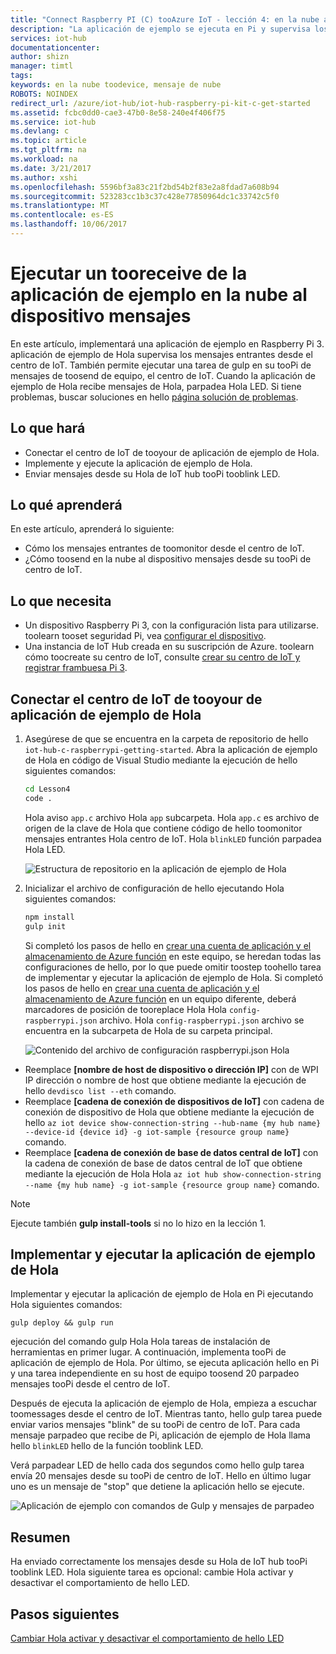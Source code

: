 ```yaml
---
title: "Connect Raspberry PI (C) tooAzure IoT - lección 4: en la nube al dispositivo | Documentos de Microsoft"
description: "La aplicación de ejemplo se ejecuta en Pi y supervisa los mensajes entrantes de IoT Hub. Una nueva tarea de gulp envía mensajes tooPi desde su hello tooblink de centro de IoT LED."
services: iot-hub
documentationcenter: 
author: shizn
manager: timtl
tags: 
keywords: en la nube toodevice, mensaje de nube
ROBOTS: NOINDEX
redirect_url: /azure/iot-hub/iot-hub-raspberry-pi-kit-c-get-started
ms.assetid: fcbc0dd0-cae3-47b0-8e58-240e4f406f75
ms.service: iot-hub
ms.devlang: c
ms.topic: article
ms.tgt_pltfrm: na
ms.workload: na
ms.date: 3/21/2017
ms.author: xshi
ms.openlocfilehash: 5596bf3a83c21f2bd54b2f83e2a8fdad7a608b94
ms.sourcegitcommit: 523283cc1b3c37c428e77850964dc1c33742c5f0
ms.translationtype: MT
ms.contentlocale: es-ES
ms.lasthandoff: 10/06/2017
---
```

# <a name="run-a-sample-application-tooreceive-cloud-to-device-messages"></a>Ejecutar un tooreceive de la aplicación de ejemplo en la nube al dispositivo mensajes
En este artículo, implementará una aplicación de ejemplo en Raspberry Pi 3. aplicación de ejemplo de Hola supervisa los mensajes entrantes desde el centro de IoT. También permite ejecutar una tarea de gulp en su tooPi de mensajes de toosend de equipo, el centro de IoT. Cuando la aplicación de ejemplo de Hola recibe mensajes de Hola, parpadea Hola LED. Si tiene problemas, buscar soluciones en hello [página solución de problemas](iot-hub-raspberry-pi-kit-c-troubleshooting.md).

## <a name="what-you-will-do"></a>Lo que hará
* Conectar el centro de IoT de tooyour de aplicación de ejemplo de Hola.
* Implemente y ejecute la aplicación de ejemplo de Hola.
* Enviar mensajes desde su Hola de IoT hub tooPi tooblink LED.

## <a name="what-you-will-learn"></a>Lo qué aprenderá
En este artículo, aprenderá lo siguiente:
* Cómo los mensajes entrantes de toomonitor desde el centro de IoT.
* ¿Cómo toosend en la nube al dispositivo mensajes desde su tooPi de centro de IoT.

## <a name="what-you-need"></a>Lo que necesita
* Un dispositivo Raspberry Pi 3, con la configuración lista para utilizarse. toolearn tooset seguridad Pi, vea [configurar el dispositivo](iot-hub-raspberry-pi-kit-c-lesson1-configure-your-device.md).
* Una instancia de IoT Hub creada en su suscripción de Azure. toolearn cómo toocreate su centro de IoT, consulte [crear su centro de IoT y registrar frambuesa Pi 3](iot-hub-raspberry-pi-kit-c-lesson2-prepare-azure-iot-hub.md).

## <a name="connect-hello-sample-application-tooyour-iot-hub"></a>Conectar el centro de IoT de tooyour de aplicación de ejemplo de Hola
1. Asegúrese de que se encuentra en la carpeta de repositorio de hello `iot-hub-c-raspberrypi-getting-started`. Abra la aplicación de ejemplo de Hola en código de Visual Studio mediante la ejecución de hello siguientes comandos:

   ```bash
   cd Lesson4
   code .
   ```

   Hola aviso `app.c` archivo Hola `app` subcarpeta. Hola `app.c` es archivo de origen de la clave de Hola que contiene código de hello toomonitor mensajes entrantes Hola centro de IoT. Hola `blinkLED` función parpadea Hola LED.

   ![Estructura de repositorio en la aplicación de ejemplo de Hola](media/iot-hub-raspberry-pi-lessons/lesson4/repo_structure_c.png)
2. Inicializar el archivo de configuración de hello ejecutando Hola siguientes comandos:

   ```bash
   npm install
   gulp init
   ```

   Si completó los pasos de hello en [crear una cuenta de aplicación y el almacenamiento de Azure función](iot-hub-raspberry-pi-kit-c-lesson3-deploy-resource-manager-template.md) en este equipo, se heredan todas las configuraciones de hello, por lo que puede omitir toostep toohello tarea de implementar y ejecutar la aplicación de ejemplo de Hola. Si completó los pasos de hello en [crear una cuenta de aplicación y el almacenamiento de Azure función](iot-hub-raspberry-pi-kit-c-lesson3-deploy-resource-manager-template.md) en un equipo diferente, deberá marcadores de posición de tooreplace Hola Hola `config-raspberrypi.json` archivo. Hola `config-raspberrypi.json` archivo se encuentra en la subcarpeta de Hola de su carpeta principal.

   ![Contenido del archivo de configuración raspberrypi.json Hola](media/iot-hub-raspberry-pi-lessons/lesson4/config_raspberrypi.png)

* Reemplace **[nombre de host de dispositivo o dirección IP]** con de WPI IP dirección o nombre de host que obtiene mediante la ejecución de hello `devdisco list --eth` comando.
* Reemplace **[cadena de conexión de dispositivos de IoT]** con cadena de conexión de dispositivo de Hola que obtiene mediante la ejecución de hello `az iot device show-connection-string --hub-name {my hub name} --device-id {device id} -g iot-sample {resource group name}` comando.
* Reemplace **[cadena de conexión de base de datos central de IoT]** con la cadena de conexión de base de datos central de IoT que obtiene mediante la ejecución de Hola Hola `az iot hub show-connection-string --name {my hub name} -g iot-sample {resource group name}` comando.

> [!NOTE]
> Ejecute también **gulp install-tools** si no lo hizo en la lección 1.

## <a name="deploy-and-run-hello-sample-application"></a>Implementar y ejecutar la aplicación de ejemplo de Hola
Implementar y ejecutar la aplicación de ejemplo de Hola en Pi ejecutando Hola siguientes comandos:

```
gulp deploy && gulp run
```

ejecución del comando gulp Hola Hola tareas de instalación de herramientas en primer lugar. A continuación, implementa tooPi de aplicación de ejemplo de Hola. Por último, se ejecuta aplicación hello en Pi y una tarea independiente en su host de equipo toosend 20 parpadeo mensajes tooPi desde el centro de IoT.

Después de ejecuta la aplicación de ejemplo de Hola, empieza a escuchar toomessages desde el centro de IoT. Mientras tanto, hello gulp tarea puede enviar varios mensajes "blink" de su tooPi de centro de IoT. Para cada mensaje parpadeo que recibe de Pi, aplicación de ejemplo de Hola llama hello `blinkLED` hello de la función tooblink LED.

Verá parpadear LED de hello cada dos segundos como hello gulp tarea envía 20 mensajes desde su tooPi de centro de IoT. Hello en último lugar uno es un mensaje de "stop" que detiene la aplicación hello se ejecute.

![Aplicación de ejemplo con comandos de Gulp y mensajes de parpadeo](media/iot-hub-raspberry-pi-lessons/lesson4/gulp_blink_c.png)

## <a name="summary"></a>Resumen
Ha enviado correctamente los mensajes desde su Hola de IoT hub tooPi tooblink LED. Hola siguiente tarea es opcional: cambie Hola activar y desactivar el comportamiento de hello LED.

## <a name="next-steps"></a>Pasos siguientes
[Cambiar Hola activar y desactivar el comportamiento de hello LED](iot-hub-raspberry-pi-kit-c-lesson4-change-led-behavior.md)
